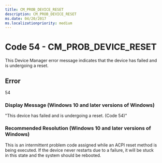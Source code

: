 ```yaml
---
title: CM_PROB_DEVICE_RESET
description: CM_PROB_DEVICE_RESET
ms.date: 04/20/2017
ms.localizationpriority: medium
---
```


# Code 54 - CM_PROB_DEVICE_RESET

This Device Manager error message indicates that the device has failed and is undergoing a reset.

## Error

54

### Display Message (Windows 10 and later versions of Windows)

"This device has failed and is undergoing a reset. (Code 54)"

### Recommended Resolution (Windows 10 and later versions of Windows)

This is an intermittent problem code assigned while an ACPI reset method is being executed. If the device never restarts due to a failure, it will be stuck in this state and the system should be rebooted.
